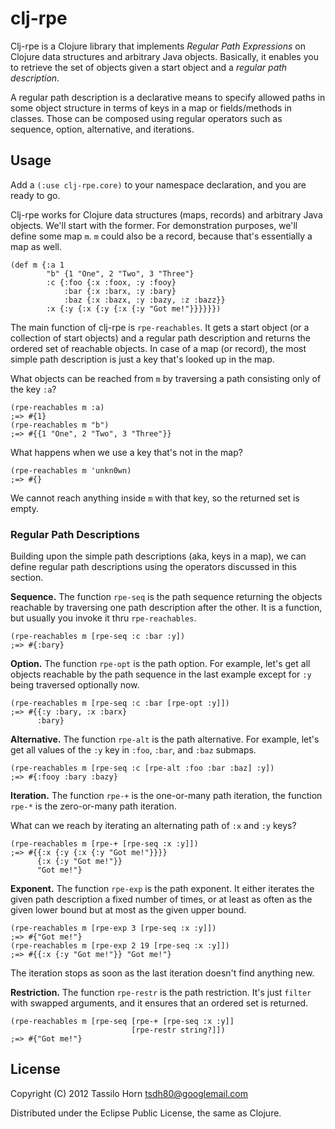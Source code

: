 # clj-rpe

Clj-rpe is a Clojure library that implements *Regular Path Expressions* on
Clojure data structures and arbitrary Java objects.  Basically, it enables you
to retrieve the set of objects given a start object and a *regular path
description*.

A regular path description is a declarative means to specify allowed paths in
some object structure in terms of keys in a map or fields/methods in classes.
Those can be composed using regular operators such as sequence, option,
alternative, and iterations.

## Usage

Add a `(:use clj-rpe.core)` to your namespace declaration, and you are ready to
go.

Clj-rpe works for Clojure data structures (maps, records) and arbitrary Java
objects.  We'll start with the former.  For demonstration purposes, we'll
define some map `m`.  `m` could also be a record, because that's essentially a
map as well.

    (def m {:a 1
            "b" {1 "One", 2 "Two", 3 "Three"}
            :c {:foo {:x :foox, :y :fooy}
                :bar {:x :barx, :y :bary}
                :baz {:x :bazx, :y :bazy, :z :bazz}}
            :x {:y {:x {:y {:x {:y "Got me!"}}}}}})

The main function of clj-rpe is `rpe-reachables`.  It gets a start object (or a
collection of start objects) and a regular path description and returns the
ordered set of reachable objects.  In case of a map (or record), the most
simple path description is just a key that's looked up in the map.

What objects can be reached from `m` by traversing a path consisting only of
the key `:a`?

    (rpe-reachables m :a)
    ;=> #{1}
    (rpe-reachables m "b")
    ;=> #{{1 "One", 2 "Two", 3 "Three"}}

What happens when we use a key that's not in the map?

    (rpe-reachables m 'unkn0wn)
    ;=> #{}

We cannot reach anything inside `m` with that key, so the returned set is
empty.

### Regular Path Descriptions

Building upon the simple path descriptions (aka, keys in a map), we can define
regular path descriptions using the operators discussed in this section.

**Sequence.** The function `rpe-seq` is the path sequence returning the objects
reachable by traversing one path description after the other.  It is a
function, but usually you invoke it thru `rpe-reachables`.

    (rpe-reachables m [rpe-seq :c :bar :y])
    ;=> #{:bary}

**Option.** The function `rpe-opt` is the path option.  For example, let's get
all objects reachable by the path sequence in the last example except for `:y`
being traversed optionally now.

    (rpe-reachables m [rpe-seq :c :bar [rpe-opt :y]])
    ;=> #{{:y :bary, :x :barx}
          :bary}

**Alternative.** The function `rpe-alt` is the path alternative.  For example,
let's get all values of the `:y` key in `:foo`, `:bar`, and `:baz` submaps.

    (rpe-reachables m [rpe-seq :c [rpe-alt :foo :bar :baz] :y])
    ;=> #{:fooy :bary :bazy}

**Iteration.** The function `rpe-+` is the one-or-many path iteration, the
function `rpe-*` is the zero-or-many path iteration.

What can we reach by iterating an alternating path of `:x` and `:y` keys?

    (rpe-reachables m [rpe-+ [rpe-seq :x :y]])
    ;=> #{{:x {:y {:x {:y "Got me!"}}}}
          {:x {:y "Got me!"}}
          "Got me!"}

**Exponent.** The function `rpe-exp` is the path exponent.  It either iterates
the given path description a fixed number of times, or at least as often as the
given lower bound but at most as the given upper bound.

    (rpe-reachables m [rpe-exp 3 [rpe-seq :x :y]])
    ;=> #{"Got me!"}
    (rpe-reachables m [rpe-exp 2 19 [rpe-seq :x :y]])
    ;=> #{{:x {:y "Got me!"}} "Got me!"}

The iteration stops as soon as the last iteration doesn't find anything new.

**Restriction.** The function `rpe-restr` is the path restriction.  It's just
`filter` with swapped arguments, and it ensures that an ordered set is
returned.

    (rpe-reachables m [rpe-seq [rpe-+ [rpe-seq :x :y]]
                               [rpe-restr string?]])
    ;=> #{"Got me!"}

## License

Copyright (C) 2012 Tassilo Horn <tsdh80@googlemail.com>

Distributed under the Eclipse Public License, the same as Clojure.

<!-- Local Variables:        -->
<!-- mode: markdown          -->
<!-- indent-tabs-mode: nil   -->
<!-- End:                    -->
